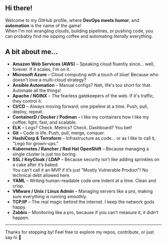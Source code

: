 ## Hi there!

Welcome to my GitHub profile, where **DevOps meets humor**, and **automation** is the name of the game!  
When I'm not wrangling clouds, building pipelines, or pushing code, you can probably find me sipping coffee and automating _literally_ everything.

## A bit about me...

- **Amazon Web Services (AWS)** – Speaking cloud fluently since... well, forever. If it scales, I'm on it.  
- **Microsoft Azure** – Cloud computing with a touch of blue! Because who doesn't love a multi-cloud strategy?  
- **Ansible Automation** – Manual configs? Nah, life's too short for that. Automate all the things!  
- **Apache / NGINX** – The fearless gatekeepers of the web. If it's traffic, they control it.  
- **CI/CD** – Always moving forward, one pipeline at a time. Push, pull, deploy, repeat.  
- **ContainerD / Docker / Podman** – I like my containers how I like my coffee: light, fast, and scalable.  
- **ELK** – Logs? Check. Metrics? Check. Dashboard? You bet!  
- **Git** – Code is life. Push, pull, merge, conquer.  
- **HashiCorp & Terraform** – Infrastructure as code... or as I like to call it, "Lego for grown-ups."  
- **Kubernetes / Rancher / Red Hat OpenShift** – Because managing a single cluster is just too boring.  
- **SSL / KeyCloak / LDAP** – Because security isn’t like adding sprinkles on a cake after it’s baked.  
  You can’t call it an MVP if it’s just "Mostly Vulnerable Product"! No technical debt allowed here.  
- **YAML** – Writing human-readable code one indent at a time. Clean and crisp.  
- **VMware / Unix / Linux Admin** – Managing servers like a pro, making sure everything is running smoothly.  
- **TCP/IP** – The real magic behind the internet. I keep the network gods happy.  
- **Zabbix** – Monitoring like a pro, because if you can’t measure it, it didn’t happen.

---

Thanks for stopping by! Feel free to explore my repos, contribute, or just say hi 👋
